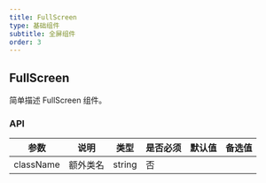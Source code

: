 ```yaml
---
title: FullScreen
type: 基础组件
subtitle: 全屏组件
order: 3
---
```


## FullScreen

简单描述 FullScreen 组件。

### API

| 参数         |   说明       | 类型     | 是否必须     | 默认值      |   备选值    |
| ----------- | ----------- | -------- | ---------- | ---------- | ---------- |
| className   | 额外类名      | string   |  否        |            |            |
